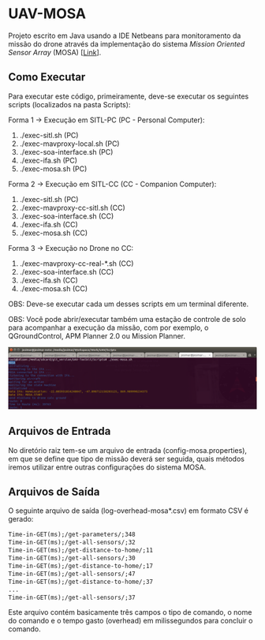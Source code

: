 # UAV-MOSA

Projeto escrito em Java usando a IDE Netbeans para monitoramento da missão do drone através da implementação do sistema *Mission Oriented Sensor Array* (MOSA) [[Link](http://www.teses.usp.br/teses/disponiveis/55/55134/tde-12072016-102631/pt-br.php)].

## Como Executar

Para executar este código, primeiramente, deve-se executar os seguintes scripts (localizados na pasta Scripts):

Forma 1 -> Execução em SITL-PC (PC - Personal Computer):

1. ./exec-sitl.sh                  (PC)
2. ./exec-mavproxy-local.sh        (PC)
3. ./exec-soa-interface.sh         (PC)
4. ./exec-ifa.sh                   (PC)
5. ./exec-mosa.sh                  (PC)

Forma 2 -> Execução em SITL-CC (CC - Companion Computer):

1. ./exec-sitl.sh                  (PC)
2. ./exec-mavproxy-cc-sitl.sh      (CC)
3. ./exec-soa-interface.sh         (CC)
4. ./exec-ifa.sh                   (CC)
5. ./exec-mosa.sh                  (CC)

Forma 3 -> Execução no Drone no CC:

1. ./exec-mavproxy-cc-real-*.sh    (CC)
2. ./exec-soa-interface.sh         (CC)
3. ./exec-ifa.sh                   (CC)
4. ./exec-mosa.sh                  (CC)

OBS: Deve-se executar cada um desses scripts em um terminal diferente.

OBS: Você pode abrir/executar também uma estação de controle de solo para acompanhar a execução da missão, com por exemplo, o QGroundControl, APM Planner 2.0 ou Mission Planner.

![](./Figures/exec-mosa.png)

## Arquivos de Entrada

No diretório raiz tem-se um arquivo de entrada (config-mosa.properties), em que se define que tipo de missão deverá ser seguida, quais métodos iremos utilizar entre outras configurações do sistema MOSA.

## Arquivos de Saída

O seguinte arquivo de saída (log-overhead-mosa*.csv) em formato CSV é gerado: 

```
Time-in-GET(ms);/get-parameters/;348
Time-in-GET(ms);/get-all-sensors/;32
Time-in-GET(ms);/get-distance-to-home/;11
Time-in-GET(ms);/get-all-sensors/;30
Time-in-GET(ms);/get-distance-to-home/;17
Time-in-GET(ms);/get-all-sensors/;47
Time-in-GET(ms);/get-distance-to-home/;37
...
Time-in-GET(ms);/get-all-sensors/;37
```

Este arquivo contém basicamente três campos o tipo de comando, o nome do comando e o tempo gasto (overhead) em milissegundos para concluir o comando.
